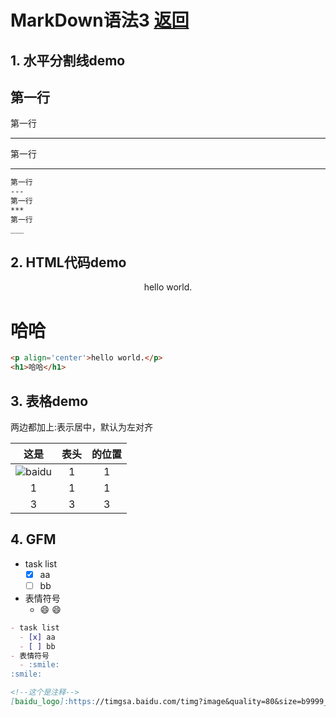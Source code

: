 # MarkDown语法3 [返回](README.md)
## 1. 水平分割线demo
第一行
---  
第一行
***
第一行
___

```markdown
第一行
---  
第一行
***
第一行
___
```

## 2. HTML代码demo
<p align='center'>hello world.</p>
<h1>哈哈</h1>

```markdown
<p align='center'>hello world.</p>
<h1>哈哈</h1>
```
## 3. 表格demo
两边都加上:表示居中，默认为左对齐

|          这是          |  表头  | 的位置  |
| :------------------: | :--: | :--: |
| ![baidu][baidu_logo] |  1   |  1   |
|          1           |  1   |  1   |
|          3           |  3   |  3   |

## 4. GFM
- task list
  - [x] aa
  - [ ] bb
- 表情符号
  - :smile:
:smile:

```markdown
- task list
  - [x] aa
  - [ ] bb
- 表情符号
  - :smile:
:smile:
```
<!--这个是注释-->
[baidu_logo]:https://timgsa.baidu.com/timg?image&quality=80&size=b9999_10000&sec=1502687968157&di=0c8b12b9630c5a93ae34b4327b3412e2&imgtype=0&src=http%3A%2F%2Fgb.cri.cn%2Fmmsource%2Fimages%2F2008%2F02%2F13%2Fei080213005.jpg

```markdown
<!--这个是注释-->
[baidu_logo]:https://timgsa.baidu.com/timg?image&quality=80&size=b9999_10000&sec=1502687968157&di=0c8b12b9630c5a93ae34b4327b3412e2&imgtype=0&src=http%3A%2F%2Fgb.cri.cn%2Fmmsource%2Fimages%2F2008%2F02%2F13%2Fei080213005.jpg
```

